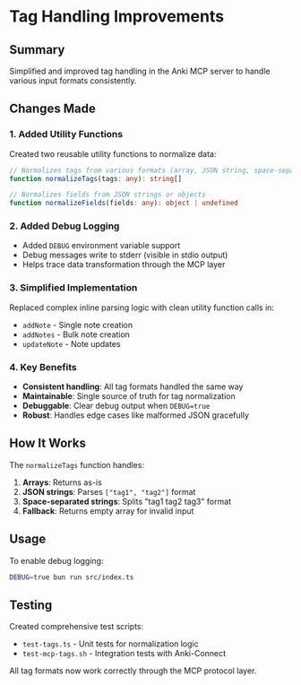 # Tag Handling Improvements

## Summary

Simplified and improved tag handling in the Anki MCP server to handle various input formats consistently.

## Changes Made

### 1. Added Utility Functions

Created two reusable utility functions to normalize data:

```typescript
// Normalizes tags from various formats (array, JSON string, space-separated)
function normalizeTags(tags: any): string[]

// Normalizes fields from JSON strings or objects
function normalizeFields(fields: any): object | undefined
```

### 2. Added Debug Logging

- Added `DEBUG` environment variable support
- Debug messages write to stderr (visible in stdio output)
- Helps trace data transformation through the MCP layer

### 3. Simplified Implementation

Replaced complex inline parsing logic with clean utility function calls in:
- `addNote` - Single note creation
- `addNotes` - Bulk note creation  
- `updateNote` - Note updates

### 4. Key Benefits

- **Consistent handling**: All tag formats handled the same way
- **Maintainable**: Single source of truth for tag normalization
- **Debuggable**: Clear debug output when `DEBUG=true`
- **Robust**: Handles edge cases like malformed JSON gracefully

## How It Works

The `normalizeTags` function handles:
1. **Arrays**: Returns as-is
2. **JSON strings**: Parses `["tag1", "tag2"]` format
3. **Space-separated strings**: Splits "tag1 tag2 tag3" format
4. **Fallback**: Returns empty array for invalid input

## Usage

To enable debug logging:
```bash
DEBUG=true bun run src/index.ts
```

## Testing

Created comprehensive test scripts:
- `test-tags.ts` - Unit tests for normalization logic
- `test-mcp-tags.sh` - Integration tests with Anki-Connect

All tag formats now work correctly through the MCP protocol layer.